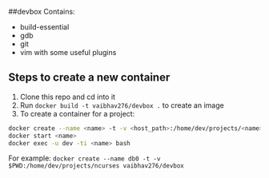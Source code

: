 ##devbox
Contains:
- build-essential
- gdb
- git
- vim with some useful plugins

## Steps to create a new container
1. Clone this repo and cd into it
2. Run `docker build -t vaibhav276/devbox .` to create an image
3. To create a container for a project:

```sh
docker create --name <name> -t -v <host_path>:/home/dev/projects/<name> vaibhav276/devbox
docker start <name>
docker exec -u dev -ti <name> bash
```
For example:
`docker create --name db0 -t -v $PWD:/home/dev/projects/ncurses vaibhav276/devbox`
